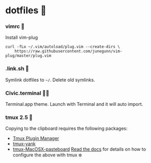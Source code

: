 # dotfiles 💎

### vimrc 🖤
Install vim-plug
```shell
curl -fLo ~/.vim/autoload/plug.vim --create-dirs \
    https://raw.githubusercontent.com/junegunn/vim-plug/master/plug.vim
```

### .link.sh 🔗
Symlink dotfiles to `~/`. Delete old symlinks. 

### Civic.terminal 👩‍🎨
Terminal.app theme. Launch with Terminal and it will auto import.

### tmux 2.5 🏥
Copying to the clipboard requires the following packages:
* [Tmux Plugin Manager](https://github.com/tmux-plugins/tpm)
* [tmux-yank](https://github.com/tmux-plugins/tmux-yank)
* [tmux-MacOSX-pasteboard](https://github.com/ChrisJohnsen/tmux-MacOSX-pasteboard)
[Read the docs](https://github.com/her/dotfiles/blob/master/docs/tmux_configuration.md) for details on how to configure the above with tmux ❄️ 
